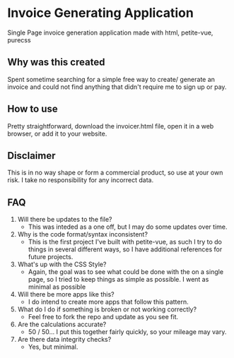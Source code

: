 # Invoice Generating Application
Single Page invoice generation application made with html, petite-vue, purecss

## Why was this created
Spent sometime searching for a simple free way to create/ generate an invoice and could not find anything that didn't require me to sign up or pay.

## How to use
Pretty straightforward, download the invoicer.html file, open it in a web browser, or add it to your website. 

## Disclaimer
This is in no way shape or form a commercial product, so use at your own risk. I take no responsibility for any incorrect data.

## FAQ
1. Will there be updates to the file?
   - This was inteded as a one off, but I may do some updates over time.
2. Why is the code format/syntax inconsistent?
   - This is the first project I've built with petite-vue, as such I try to do things in several different ways, so I have additional references for future projects.
3. What's up with the CSS Style?
   - Again, the goal was to see what could be done with the on a single page, so I tried to keep things as simple as possible. I went as minimal as possible
4.  Will there be more apps like this?
    - I do intend to create more apps that follow this pattern.
5. What do I do if something is broken or not working correctly?
   - Feel free to fork the repo and update as you see fit.
6. Are the calculations accurate?
   - 50 / 50... I put this together fairly quickly, so your mileage may vary.
7. Are there data integrity checks?
   - Yes, but minimal.
